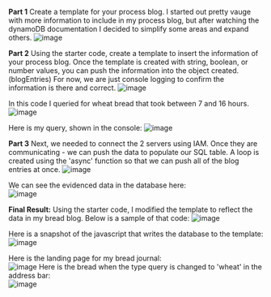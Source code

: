 
<b>Part 1</b>
Create a template for your process blog. I started out pretty vauge with more information to include in my process blog, but after watching the dynamoDB documentation I decided to simplify some areas and expand others.
![image](https://user-images.githubusercontent.com/86888346/137550362-6cbe6e7d-170c-449e-9ddb-42d4ac60f1ab.png)

<b>Part 2</b>
Using the starter code, create a template to insert the information of your process blog. Once the template is created with string, boolean, or number values, you can push the information into the object created. (blogEntries) For now, we are just console logging to confirm the information is there and correct.
![image](https://user-images.githubusercontent.com/86888346/137550578-5e9ae7f0-3724-44f2-b6da-c471095c7e29.png)

In this code I queried for wheat bread that took between 7 and 16 hours.
![image](https://user-images.githubusercontent.com/86888346/137593213-561e8166-84aa-42af-ac0d-c5248474ce98.png)

Here is my query, shown in the console: 
![image](https://user-images.githubusercontent.com/86888346/137593365-60ab1e9b-704e-4e81-92fa-51397aa85bf0.png)

<b>Part 3</b>
Next, we needed to connect the 2 servers using IAM. Once they are communicating - we can push the data to populate our SQL table. A loop is created using the 'async' function so that we can push all of the blog entries at once.
![image](https://user-images.githubusercontent.com/86888346/137550850-08a8e19a-3513-4c24-8e68-85cac5c3e6af.png)

We can see the evidenced data in the database here: <br>
![image](https://user-images.githubusercontent.com/86888346/137593288-6f8d409c-0b1b-4f2e-8fbb-245460b41057.png)

<b>Final Result:</b>
Using the starter code, I modified the template to reflect the data in my bread blog. Below is a sample of that code:
![image](https://user-images.githubusercontent.com/86888346/146866944-94ed59d3-2a45-41c4-b690-2e04948ba3ae.png)

Here is a snapshot of the javascript that writes the database to the template: <br>
![image](https://user-images.githubusercontent.com/86888346/146867660-b7114bf9-bef3-4397-97a9-666b9db1007e.png)


Here is the landing page for my bread journal: <br>
![image](https://user-images.githubusercontent.com/86888346/146866237-439feedb-5e99-4b0b-b242-13f7d6421263.png)
Here is the bread when the type query is changed to 'wheat' in the address bar: <br>
![image](https://user-images.githubusercontent.com/86888346/146866287-3950f7c9-63f8-4ec1-a370-22626c566afa.png)
